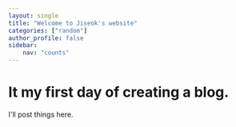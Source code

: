 ```yaml
---
layout: single
title: "Welcome to Jiseok's website"
categories: ["random"]
author_profile: false
sidebar: 
    nav: "counts"
---
```


# It my first day of creating a blog.

I'll post things here.
